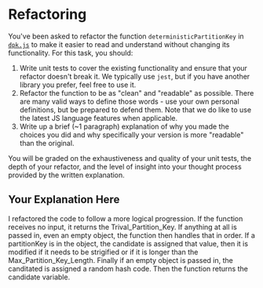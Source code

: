 # Refactoring

You've been asked to refactor the function `deterministicPartitionKey` in [`dpk.js`](dpk.js) to make it easier to read and understand without changing its functionality. For this task, you should:

1. Write unit tests to cover the existing functionality and ensure that your refactor doesn't break it. We typically use `jest`, but if you have another library you prefer, feel free to use it.
2. Refactor the function to be as "clean" and "readable" as possible. There are many valid ways to define those words - use your own personal definitions, but be prepared to defend them. Note that we do like to use the latest JS language features when applicable.
3. Write up a brief (~1 paragraph) explanation of why you made the choices you did and why specifically your version is more "readable" than the original.

You will be graded on the exhaustiveness and quality of your unit tests, the depth of your refactor, and the level of insight into your thought process provided by the written explanation.

## Your Explanation Here

I refactored the code to follow a more logical progression.  If the function receives no input, it returns the Trival_Partition_Key.  If anything at all is passed in, even an empty object, the function then handles that in order.  If a partitionKey is in the object, the candidate is assigned that value, then it is modified if it needs to be strigified or if it is longer than the Max_Partition_Key_Length.  Finally if an empty object is passed in, the canditated is assigned a random hash code. Then the function returns the candidate variable. 
